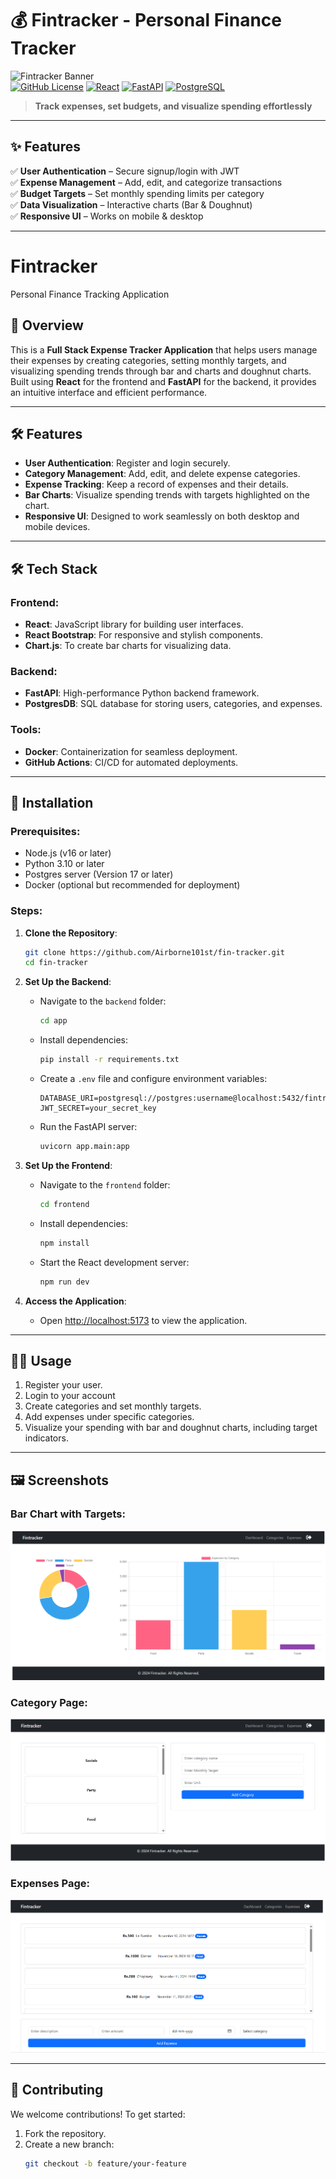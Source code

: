# 💰 Fintracker - Personal Finance Tracker  

![Fintracker Banner](https://via.placeholder.com/1200x400/4f46e5/ffffff?text=Fintracker+-+Smart+Expense+Management)  
[![GitHub License](https://img.shields.io/badge/license-MIT-blue.svg)](LICENSE)
[![React](https://img.shields.io/badge/React-18.2.0-%2361DAFB)](https://react.dev/)
[![FastAPI](https://img.shields.io/badge/FastAPI-0.95.0-%2300C7B7)](https://fastapi.tiangolo.com/)
[![PostgreSQL](https://img.shields.io/badge/PostgreSQL-16.0-%23336791)](https://www.postgresql.org/)

> **Track expenses, set budgets, and visualize spending effortlessly**  

---

## ✨ Features  

✅ **User Authentication** – Secure signup/login with JWT  
✅ **Expense Management** – Add, edit, and categorize transactions  
✅ **Budget Targets** – Set monthly spending limits per category  
✅ **Data Visualization** – Interactive charts (Bar & Doughnut)  
✅ **Responsive UI** – Works on mobile & desktop  

---

# Fintracker
Personal Finance Tracking Application


## 🌟 Overview

This is a **Full Stack Expense Tracker Application** that helps users manage their expenses by creating categories, setting monthly targets, and visualizing spending trends through bar and charts and doughnut charts. Built using **React** for the frontend and **FastAPI** for the backend, it provides an intuitive interface and efficient performance.

---

## 🛠️ **Features**

- **User Authentication**: Register and login securely.
- **Category Management**: Add, edit, and delete expense categories.
- **Expense Tracking**: Keep a record of expenses and their details.
- **Bar Charts**: Visualize spending trends with targets highlighted on the chart.
- **Responsive UI**: Designed to work seamlessly on both desktop and mobile devices.

---

## 🛠️ **Tech Stack**

### **Frontend**:
- **React**: JavaScript library for building user interfaces.
- **React Bootstrap**: For responsive and stylish components.
- **Chart.js**: To create bar charts for visualizing data.

### **Backend**:
- **FastAPI**: High-performance Python backend framework.
- **PostgresDB**: SQL database for storing users, categories, and expenses.

### **Tools**:
- **Docker**: Containerization for seamless deployment.
- **GitHub Actions**: CI/CD for automated deployments.

---

## 🔧 **Installation**

### Prerequisites:
- Node.js (v16 or later)
- Python 3.10 or later
- Postgres server (Version 17 or later)
- Docker (optional but recommended for deployment)

### Steps:

1. **Clone the Repository**:
    ```bash
    git clone https://github.com/Airborne101st/fin-tracker.git
    cd fin-tracker
    ```

2. **Set Up the Backend**:
    - Navigate to the `backend` folder:
      ```bash
      cd app
      ```
    - Install dependencies:
      ```bash
      pip install -r requirements.txt
      ```
    - Create a `.env` file and configure environment variables:
      ```env
      DATABASE_URI=postgresql://postgres:username@localhost:5432/fintracker_db
      JWT_SECRET=your_secret_key
      ```
    - Run the FastAPI server:
      ```bash
      uvicorn app.main:app
      ```

3. **Set Up the Frontend**:
    - Navigate to the `frontend` folder:
      ```bash
      cd frontend
      ```
    - Install dependencies:
      ```bash
      npm install
      ```
    - Start the React development server:
      ```bash
      npm run dev
      ```

4. **Access the Application**:
    - Open [http://localhost:5173](http://localhost:5173) to view the application.

---

## 🧑‍💻 **Usage**

1. Register your user.
2. Login to your account
3. Create categories and set monthly targets.
4. Add expenses under specific categories.
5. Visualize your spending with bar and doughnut charts, including target indicators.

---

## 🖼️ **Screenshots**

### Bar Chart with Targets:
![Bar Chart](fintracker_dashboard.png)

### Category Page:
![Bar Chart](fintracker_category.png)

### Expenses Page:
![Bar Chart](fintracker_expenses.png)

---


## 🤝 **Contributing**

We welcome contributions! To get started:

1. Fork the repository.
2. Create a new branch:
   ```bash
   git checkout -b feature/your-feature

